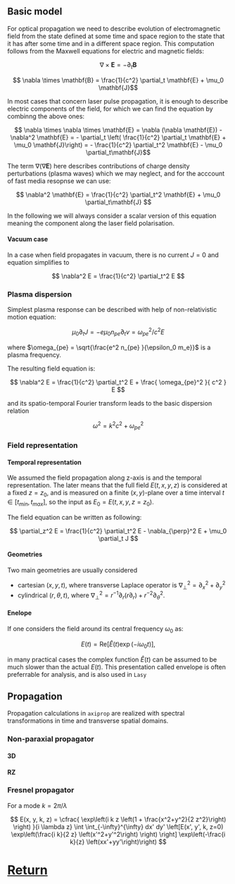 ## Basic model

For optical propagation we need to describe evolution of electromagnetic field from the state defined at some time and space region to the state that it has after some time and in a different space region. This computation follows from the Maxwell equations for electric and magnetic fields:

$$ \nabla \times \mathbf{E} = - \partial_t \mathbf{B} $$

$$ \nabla \times \mathbf{B} = \frac{1}{c^2} \partial_t \mathbf{E} + \mu_0 \mathbf{J}$$

In most cases that concern laser pulse propagation, it is enough to describe electric components of the field, for which we can find the equation by combinng the above ones:

$$ \nabla \times \nabla \times \mathbf{E} = \nabla (\nabla \mathbf{E}) - \nabla^2 \mathbf{E} = - \partial_t \left( \frac{1}{c^2} 
\partial_t \mathbf{E} + \mu_0 \mathbf{J}\right) = - \frac{1}{c^2} \partial_t^2 \mathbf{E} - \mu_0  \partial_t\mathbf{J}$$

The term $\nabla (\nabla \mathbf{E})$ here describes contributions of charge density perturbations (plasma waves) which 
we may neglect, and for the acccount of fast media resopnse we can use:

$$ \nabla^2 \mathbf{E} = \frac{1}{c^2}  \partial_t^2 \mathbf{E} + \mu_0  \partial_t\mathbf{J} $$

In the following we will always consider a scalar version of this equation meaning the component along the laser field polarisation.

#### Vacuum case

In a case when field propagates in vacuum, there is no current $J = 0$ and equation simplifies to 

$$ \nabla^2 E = \frac{1}{c^2}  \partial_t^2 E $$

### Plasma dispersion

Simplest plasma response can be described with help of non-relativistic motion equation:

$$ \mu_0 \partial_t J = -e \mu_0 n_{pe} \partial_t v = \omega_{pe}^2 / c^2 E $$

where $\omega_{pe} = \sqrt{\frac{e^2 n_{pe} }{\epsilon_0  m_e}}$ is a plasma frequency.

The resulting field equation is:

$$ \nabla^2 E = \frac{1}{c^2}  \partial_t^2 E + \frac{ \omega_{pe}^2 }{ c^2 } E  $$

and its spatio-temporal Fourier transform leads to the basic dispersion relation

$$ \omega^2 = k^2 c^2 + \omega_{pe}^2 $$

### Field representation

#### Temporal representation

We assumed the field propagation along z-axis is  and the temporal representation. The later means that the full field $E(t,x,y,z)$ is considered at a fixed $z=z_0$, and is measured on a finite $(x,y)$-plane over a time interval $t\in[t_{min},t_{max}]$, so the input as $E_0 = E(t,x,y,z=z_0)$. 

The field equation can be written as following:

$$ \partial_z^2 E =  \frac{1}{c^2}  \partial_t^2 E - \nabla_{\perp}^2 E + \mu_0  \partial_t J   $$

#### Geometries

Two main geometries are usually considered
- cartesian $(x, y, t)$, where transverse Laplace operator is $\nabla_\perp^2 = \partial_x^2 + \partial_y^2$
- cylindrical $(r, \theta, t)$, where $\nabla_{\perp}^2 = r^{-1} \partial_r (r \partial_r) +  r^{-2} \partial_\theta^2$. 

#### Enelope

If one considers the field around its central frequency $\omega_0$ as:

$$ E(t) = \mathrm{Re}[\hat{E}(t) \exp(- i \omega_0 t) ], $$

in many practical cases the complex function $\hat{E}(t)$ can be assumed to be much slower than the actual $E(t)$. This presentation called envelope is often preferrable for analysis, and is also used in `Lasy`

## Propagation

Propagation calculations in `axiprop` are realized with spectral transformations in time and transverse spatial domains.

### Non-paraxial propagator

#### 3D

#### RZ

### Fresnel propagator

For a mode $k=2\pi / \lambda$

$$ E(x, y, k, z) = \cfrac{ \exp\left(i k z \left(1 + \frac{x^2+y^2}{2 z^2}\right) \right) }{i \lambda z} \int  \int_{-\infty}^{\infty} 
dx' dy' \left[E(x', y', k, z=0) \exp\left(\frac{i k}{2 z} \left(x'^2+y'^2\right) \right) \right] \exp\left(-\frac{i k}{z} 
\left(xx'+yy'\right)\right) $$


# [Return](https://github.com/hightower8083/axiprop/blob/new-docs/README.md)

